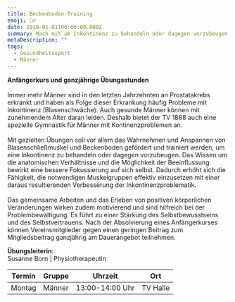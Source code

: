 ```yaml
---
title: Beckenboden-Training
emoji: 🤸‍♂️
date: 2019-01-01T00:00:00.000Z
summary: Mach mit um Inkontinenz zu behandeln oder dagegen vorzubeugen!
metaDescription: ""
tags:
  - Gesundheitssport
  - Männer
---
```

**Anfängerkurs und ganzjährige Übungsstunden**\
\
Immer mehr Männer sind in den letzten Jahrzehnten an Prostatakrebs erkrankt und haben als Folge dieser Erkrankung häufig Probleme mit Inkontinenz (Blasenschwäche). Auch gesunde Männer können mit zunehmendem Alter daran leiden. Deshalb bietet der TV 1888 auch eine spezielle Gymnastik für Männer mit Kontinenzproblemen an.\
\
Mit gezielten Übungen soll vor allem das Wahrnehmen und Anspannen von Blasenschließmuskel und Beckenboden gefördert und trainiert werden, um eine Inkontinenz zu behandeln oder dagegen vorzubeugen. Das Wissen um die anatomischen Verhältnisse und die Möglichkeit der Beeinflussung bewirkt eine bessere Fokussierung auf sich selbst. Dadurch erhöht sich die Fähigkeit, die notwendigen Muskelgruppen effektiv einzusetzen mit einer daraus resultierenden Verbesserung der Inkontinenzproblematik.\
\
Das gemeinsame Arbeiten und das Erleben von positiven körperlichen Veränderungen wirken zudem motivierend und sind hilfreich bei der Problembewältigung. Es führt zu einer Stärkung des Selbstbewusstseins und des Selbstvertrauens. Nach der Absolvierung eines Anfängerkurses können Vereinsmitglieder gegen einen geringen Beitrag zum Mitgliedsbeitrag ganzjährig am Dauerangebot teilnehmen.

**Übungsleiterin:**\
Susanne Born | Physiotherapeutin



| **Termin** | **G﻿ruppe** | **Uhrzeit**     | **Ort**   |
| ---------- | ----------- | --------------- | --------- |
| Montag     | Männer      | 13:00-14:00 Uhr | T﻿V Halle |